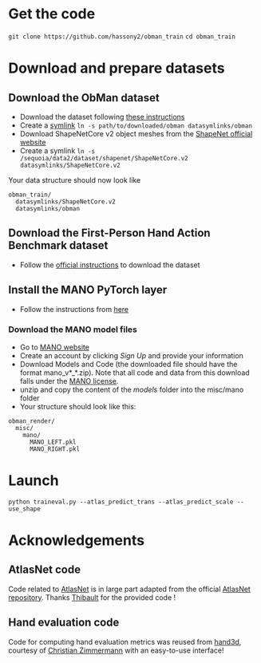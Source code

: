 # Get the code

`git clone https://github.com/hassony2/obman_train`
`cd obman_train`

# Download and prepare datasets

## Download the ObMan dataset

- Download the dataset following [these instructions](https://github.com/hassony2/obman)
- Create a [symlink](https://www.cyberciti.biz/faq/creating-soft-link-or-symbolic-link/) `ln -s path/to/downloaded/obman datasymlinks/obman`
- Download  ShapeNetCore v2 object meshes from the [ShapeNet official website](https://www.shapenet.org/)
- Create a symlink `ln -s /sequoia/data2/dataset/shapenet/ShapeNetCore.v2 datasymlinks/ShapeNetCore.v2`

Your data structure should now look like 

```
obman_train/
  datasymlinks/ShapeNetCore.v2
  datasymlinks/obman
```

## Download the First-Person Hand Action Benchmark dataset

- Follow the [official instructions](https://github.com/guiggh/hand_pose_action) to download the dataset


## Install the MANO PyTorch layer

- Follow the instructions from [here](https://github.com/hassony2/manopth)

### Download the MANO model files

- Go to [MANO website](http://mano.is.tue.mpg.de/)
- Create an account by clicking *Sign Up* and provide your information
- Download Models and Code (the downloaded file should have the format mano_v*_*.zip). Note that all code and data from this download falls under the [MANO license](http://mano.is.tue.mpg.de/license).
- unzip and copy the content of the *models* folder into the misc/mano folder
- Your structure should look like this:

```
obman_render/
  misc/
    mano/
      MANO_LEFT.pkl
      MANO_RIGHT.pkl
```


# Launch

`python traineval.py --atlas_predict_trans --atlas_predict_scale --use_shape`

# Acknowledgements

## AtlasNet code

Code related to [AtlasNet](http://imagine.enpc.fr/~groueixt/atlasnet/) is in large part adapted from the official [AtlasNet repository](https://github.com/ThibaultGROUEIX/AtlasNet). 
Thanks [Thibault](https://github.com/ThibaultGROUEIX/) for the provided code !

## Hand evaluation code

Code for computing hand evaluation metrics was reused from [hand3d](https://github.com/lmb-freiburg/hand3d), courtesy of [Christian Zimmermann](https://lmb.informatik.uni-freiburg.de/people/zimmermc/) with an easy-to-use interface!



